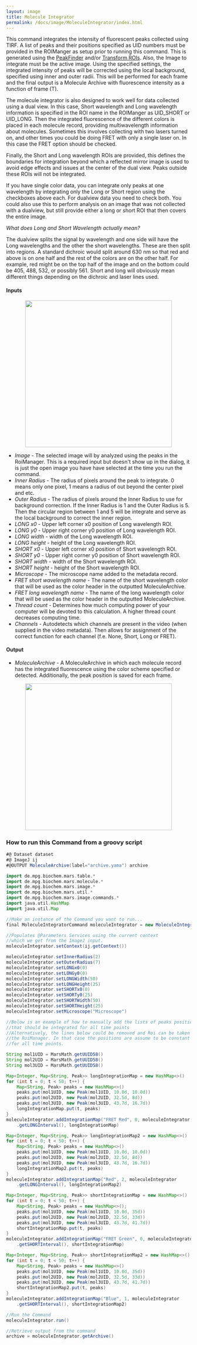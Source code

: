 ```yaml
---
layout: image
title: Molecule Integrator
permalink: /docs/image/MoleculeIntegrator/index.html
---
```

This command integrates the intensity of fluorescent peaks collected using TIRF. A list of peaks and their positions specified as UID numbers must be provided in the ROIManger as setup prior to running this command. This is generated using the [PeakFinder](../PeakFinder) and/or [Transform ROIs](https://duderstadt-lab.github.io/mars-docs/docs/roi/TransformROIs/). Also, the Image to integrate must be the active image. Using the specified settings, the integrated intensity of peaks will be corrected using the local background, specified using inner and outer radii. This will be performed for each frame and the final output is a Molecule Archive with fluorescence intensity as a function of frame (T).

The molecule integrator is also designed to work well for data collected using a dual view. In this case, Short wavelength and Long wavelength information is specified in the ROI name in the ROIManger as UID_SHORT or UID_LONG. Then the integrated fluorescence of the different colors is placed in each molecule record, providing multiwavelength information about molecules. Sometimes this involves collecting with two lasers turned on, and other times you could be doing FRET with only a single laser on. In this case the FRET option should be checked.

Finally, the Short and Long wavelength ROIs are provided, this defines the boundaries for integration beyond which a reflected mirror image is used to avoid edge effects and issues at the center of the dual view. Peaks outside these ROIs will not be integrated.

If you have single color data, you can integrate only peaks at one wavelength by integrating only the Long or Short region using the checkboxes above each. For dualview data you need to check both. You could also use this to perform analysis on an image that was not collected with a dualview, but still provide either a long or short ROI that then covers the entire image.

*What does Long and Short Wavelength actually mean?*                                                                                                      

The dualview splits the signal by wavelength and one side will have the Long wavelengths and the other the short wavelengths. These are then split into regions. A standard dichroic would split around 630 nm so that red and above is on one half and the rest of the colors are on the other half. For example, red might be on the top half of the image and on the bottom could be 405, 488, 532, or possibly 561. Short and long will obviously mean different things depending on the dichroic and laser lines used.

#### Inputs

<div style="text-align: center"><img  src='{{site.baseurl}}/docs/image/img/img8.png' width='400'/></div>

* *Image* - The selected image will by analyzed using the peaks in the RoiManager. This is a required input but doesn't show up in the dialog, it is just the open image you have have selected at the time you run the command.
* *Inner Radius* - The radius of pixels around the peak to integrate. 0 means only one pixel, 1 means a radius of out beyond the center pixel and etc.
* *Outer Radius* - The radius of pixels around the Inner Radius to use for background correction. If the Inner Radius is 1 and the Outer Radius is 5. Then the circular region between 1 and 5 will be integrate and serve as the local background to correct the inner region.
* *LONG x0* - Upper left corner x0 position of Long wavelength ROI.
* *LONG y0* - Upper right corner y0 position of Long wavelength ROI.
* *LONG width* - width of the Long wavelength ROI.
* *LONG height* - height of the Long wavelength ROI.
* *SHORT x0* - Upper left corner x0 position of Short wavelength ROI.
* *SHORT y0* - Upper right corner y0 position of Short wavelength ROI.
* *SHORT width* - width of the Short wavelength ROI.
* *SHORT height* - height of the Short wavelength ROI.
* *Microscope* - The microscope name added to the  metadata record.
* *FRET short wavelength name* - The name of the short wavelength color that will be used as the color header in the outputted MoleculeArchive.
* *FRET long wavelength name* - The name of the long wavelength color that will be used as the color header in the outputted MoleculeArchive.
* *Thread count* - Determines how much computing power of your computer will be devoted to this calculation. A higher thread count decreases computing time.
* *Channels* - Autodetects which channels are present in the video (when supplied in the video metadata). Then allows for assignment of the correct function for each channel (f.e. None, Short, Long or FRET).



#### Output

* *MoleculeArchive* - A MoleculeArchive in which each molecule record has the integrated fluorescence using the color scheme specified or detected. Additionally, the peak position is saved for each frame.

<div style="text-align: center"><img  src='{{site.baseurl}}/docs/image/img/img9.png' width='400'/></div>

### How to run this Command from a groovy script

```groovy
#@ Dataset dataset
#@ ImageJ ij
#@OUTPUT MoleculeArchive(label="archive.yama") archive

import de.mpg.biochem.mars.table.*
import de.mpg.biochem.mars.molecule.*
import de.mpg.biochem.mars.image.*
import de.mpg.biochem.mars.util.*
import de.mpg.biochem.mars.image.commands.*
import java.util.HashMap
import java.util.Map

//Make an instance of the Command you want to run...
final MoleculeIntegratorCommand moleculeIntegrator = new MoleculeIntegratorCommand()

//Populates @Parameters Services using the current context
//which we get from the ImageJ input.
moleculeIntegrator.setContext(ij.getContext())

moleculeIntegrator.setInnerRadius(2)
moleculeIntegrator.setOuterRadius(7)
moleculeIntegrator.setLONGx0(0)
moleculeIntegrator.setLONGy0(0)
moleculeIntegrator.setLONGWidth(50)
moleculeIntegrator.setLONGHeight(25)
moleculeIntegrator.setSHORTx0(0)
moleculeIntegrator.setSHORTy0(25)
moleculeIntegrator.setSHORTWidth(50)
moleculeIntegrator.setSHORTHeight(25)
moleculeIntegrator.setMicroscope("Microscope")

//Below is an example of how to manually add the lists of peaks positions
//that should be integrated for all time points
//Alternatively, the lines below could be removed and Roi can be taken from
//the RoiManager. In that case the positions are assume to be constant
//for all time points.

String mol1UID = MarsMath.getUUID58()
String mol2UID = MarsMath.getUUID58()
String mol3UID = MarsMath.getUUID58()

Map<Integer, Map<String, Peak>> longIntegrationMap = new HashMap<>()
for (int t = 0; t < 50; t++) {
	Map<String, Peak> peaks = new HashMap<>()
	peaks.put(mol1UID, new Peak(mol1UID, 10.0d, 10.0d))
	peaks.put(mol2UID, new Peak(mol2UID, 32.5d, 8d))
	peaks.put(mol3UID, new Peak(mol3UID, 43.7d, 16.7d))
	longIntegrationMap.put(t, peaks)
}
moleculeIntegrator.addIntegrationMap("FRET Red", 0, moleculeIntegrator
	.getLONGInterval(), longIntegrationMap)

Map<Integer, Map<String, Peak>> longIntegrationMap2 = new HashMap<>()
for (int t = 0; t < 50; t++) {
	Map<String, Peak> peaks = new HashMap<>()
	peaks.put(mol1UID, new Peak(mol1UID, 10.0d, 10.0d))
	peaks.put(mol2UID, new Peak(mol2UID, 32.5d, 8d))
	peaks.put(mol3UID, new Peak(mol3UID, 43.7d, 16.7d))
	longIntegrationMap2.put(t, peaks)
}
moleculeIntegrator.addIntegrationMap("Red", 2, moleculeIntegrator
	.getLONGInterval(), longIntegrationMap2)

Map<Integer, Map<String, Peak>> shortIntegrationMap = new HashMap<>()
for (int t = 0; t < 50; t++) {
	Map<String, Peak> peaks = new HashMap<>();
	peaks.put(mol1UID, new Peak(mol1UID, 10.0d, 35d))
	peaks.put(mol2UID, new Peak(mol2UID, 32.5d, 33d))
	peaks.put(mol3UID, new Peak(mol3UID, 43.7d, 41.7d))
	shortIntegrationMap.put(t, peaks)
}
moleculeIntegrator.addIntegrationMap("FRET Green", 0, moleculeIntegrator
	.getSHORTInterval(), shortIntegrationMap)

Map<Integer, Map<String, Peak>> shortIntegrationMap2 = new HashMap<>()
for (int t = 0; t < 50; t++) {
	Map<String, Peak> peaks = new HashMap<>()
	peaks.put(mol1UID, new Peak(mol1UID, 10.0d, 35d))
	peaks.put(mol2UID, new Peak(mol2UID, 32.5d, 33d))
	peaks.put(mol3UID, new Peak(mol3UID, 43.7d, 41.7d))
	shortIntegrationMap2.put(t, peaks)
}
moleculeIntegrator.addIntegrationMap("Blue", 1, moleculeIntegrator
	.getSHORTInterval(), shortIntegrationMap2)

//Run the Command
moleculeIntegrator.run()

//Retrieve output from the command
archive = moleculeIntegrator.getArchive()
```
